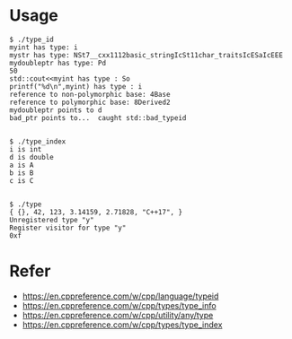 
# Usage

```
$ ./type_id
myint has type: i
mystr has type: NSt7__cxx1112basic_stringIcSt11char_traitsIcESaIcEEE
mydoubleptr has type: Pd
50
std::cout<<myint has type : So
printf("%d\n",myint) has type : i
reference to non-polymorphic base: 4Base
reference to polymorphic base: 8Derived2
mydoubleptr points to d
bad_ptr points to...  caught std::bad_typeid


$ ./type_index 
i is int
d is double
a is A
b is B
c is C


$ ./type
{ {}, 42, 123, 3.14159, 2.71828, "C++17", }
Unregistered type "y"
Register visitor for type "y"
0xf
```

# Refer

* https://en.cppreference.com/w/cpp/language/typeid
* https://en.cppreference.com/w/cpp/types/type_info
* https://en.cppreference.com/w/cpp/utility/any/type
* https://en.cppreference.com/w/cpp/types/type_index
